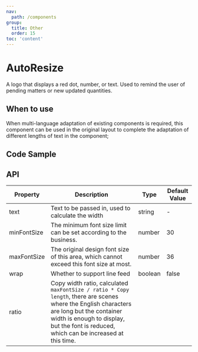 ```yaml
---
nav:
  path: /components
group:
  title: Other
  order: 15
toc: 'content'
---
```


# AutoResize

<!-- <code src="../../docs/components/compatibility.tsx" inline="true"></code> -->

A logo that displays a red dot, number, or text. Used to remind the user of pending matters or new updated quantities.

## When to use

When multi-language adaptation of existing components is required, this component can be used in the original layout to complete the adaptation of different lengths of text in the component;

## Code Sample

<code src="../../demo/pages/AutoResize/index"></code>

## API

| Property        | Description                                                                                                                    | Type    | Default Value |
| ----------- | ----------------------------------------------------------------------------------------------------------------------- | ------- | ------ |
| text        | Text to be passed in, used to calculate the width                                                                                              | string  | -      |
| minFontSize | The minimum font size limit can be set according to the business.                                                                                      | number  | 30     |
| maxFontSize | The original design font size of this area, which cannot exceed this font size at most.                                                                                  | number  | 36     |
| wrap        | Whether to support line feed                                                                                                            | boolean | false  |
| ratio       | Copy width ratio, calculated `maxFontSize / ratio * Copy length`, there are scenes where the English characters are long but the container width is enough to display, but the font is reduced, which can be increased at this time. |
